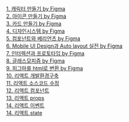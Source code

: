 <a href="/board/FrontEnd/FrontEnd1">1. 캐릭터 만들기 by Figma</a><br>
<a href="/board/FrontEnd/FrontEnd2">2. 아이콘 만들기 by Figma</a><br>
<a href="/board/FrontEnd/FrontEnd3">3. 카드 만들기 by Figma</a><br>
<a href="/board/FrontEnd/FrontEnd4">4. 디자인시스템 by Figma</a><br>
<a href="/board/FrontEnd/FrontEnd5">5. 컴포넌트와 베리언츠 by Figma</a><br>
<a href="/board/FrontEnd/FrontEnd6">6. Mobile UI Design과 Auto layout 실전 by Figma</a><br>
<a href="/board/FrontEnd/FrontEnd7">7. 인터렉션과 프로토타입 by Figma</a><br>
<a href="/board/FrontEnd/FrontEnd8">8. 글래스모피즘 by Figma</a><br>
<a href="/board/FrontEnd/FrontEnd9">9. 피그마를 html로 변환 by Figma</a><br>
<a href="/board/FrontEnd/FrontEnd10">10. 리액트 개발환경구축</a><br>
<a href="/board/FrontEnd/FrontEnd11">11. 리액트 소스코드 수정</a><br>
<a href="/board/FrontEnd/FrontEnd12">12. 리액트 컴포넌트</a><br>
<a href="/board/FrontEnd/FrontEnd13">13. 리액트 props</a><br>
<a href="/board/FrontEnd/FrontEnd14">14. 리액트 이벤트</a><br>
<a href="/board/FrontEnd/FrontEnd15">14. 리액트 state</a><br>

